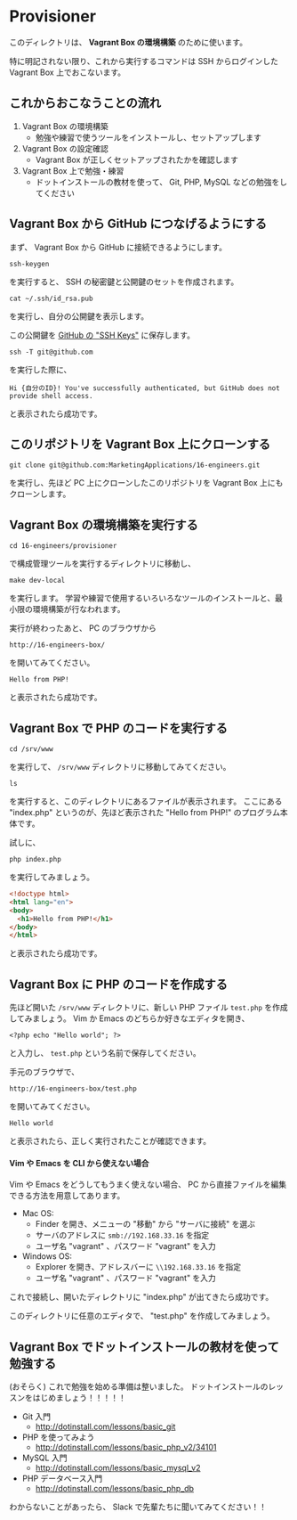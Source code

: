 Provisioner
===========

このディレクトリは、 **Vagrant Box の環境構築** のために使います。

特に明記されない限り、これから実行するコマンドは SSH からログインした Vagrant Box 上でおこないます。


これからおこなうことの流れ
--------------------------

1. Vagrant Box の環境構築
    + 勉強や練習で使うツールをインストールし、セットアップします
2. Vagrant Box の設定確認
    + Vagrant Box が正しくセットアップされたかを確認します
3. Vagrant Box 上で勉強・練習
    + ドットインストールの教材を使って、 Git, PHP, MySQL などの勉強をしてください


Vagrant Box から GitHub につなげるようにする
--------------------------------------------

まず、 Vagrant Box から GitHub に接続できるようにします。

    ssh-keygen

を実行すると、 SSH の秘密鍵と公開鍵のセットを作成されます。

    cat ~/.ssh/id_rsa.pub

を実行し、自分の公開鍵を表示します。

この公開鍵を [GitHub の "SSH Keys"](https://github.com/settings/ssh) に保存します。

    ssh -T git@github.com

を実行した際に、

    Hi {自分のID}! You've successfully authenticated, but GitHub does not provide shell access.

と表示されたら成功です。


このリポジトリを Vagrant Box 上にクローンする
---------------------------------------------

    git clone git@github.com:MarketingApplications/16-engineers.git

を実行し、先ほど PC 上にクローンしたこのリポジトリを Vagrant Box 上にもクローンします。


Vagrant Box の環境構築を実行する
--------------------------------

    cd 16-engineers/provisioner

で構成管理ツールを実行するディレクトリに移動し、

    make dev-local

を実行します。
学習や練習で使用するいろいろなツールのインストールと、最小限の環境構築が行なわれます。

実行が終わったあと、 PC のブラウザから

    http://16-engineers-box/

を開いてみてください。

    Hello from PHP!

と表示されたら成功です。


Vagrant Box で PHP のコードを実行する
-------------------------------------

    cd /srv/www

を実行して、 `/srv/www` ディレクトリに移動してみてください。

    ls

を実行すると、このディレクトリにあるファイルが表示されます。
ここにある "index.php" というのが、先ほど表示された "Hello from PHP!" のプログラム本体です。

試しに、

    php index.php

を実行してみましょう。

```html
<!doctype html>
<html lang="en">
<body>
  <h1>Hello from PHP!</h1>
</body>
</html>
```

と表示されたら成功です。


Vagrant Box に PHP のコードを作成する
-------------------------------------

先ほど開いた `/srv/www` ディレクトリに、新しい PHP ファイル `test.php` を作成してみましょう。
Vim か Emacs のどちらか好きなエディタを開き、

    <?php echo "Hello world"; ?>

と入力し、 `test.php` という名前で保存してください。

手元のブラウザで、

    http://16-engineers-box/test.php

を開いてみてください。

    Hello world

と表示されたら、正しく実行されたことが確認できます。

#### Vim や Emacs を CLI から使えない場合

Vim や Emacs をどうしてもうまく使えない場合、 PC から直接ファイルを編集できる方法を用意してあります。

+ Mac OS:
    + Finder を開き、メニューの "移動" から "サーバに接続" を選ぶ
    + サーバのアドレスに `smb://192.168.33.16` を指定
    + ユーザ名 "vagrant" 、パスワード "vagrant" を入力
+ Windows OS:
    + Explorer を開き、アドレスバーに `\\192.168.33.16` を指定
    + ユーザ名 "vagrant" 、パスワード "vagrant" を入力

これで接続し、開いたディレクトリに "index.php" が出てきたら成功です。

このディレクトリに任意のエディタで、 "test.php" を作成してみましょう。


Vagrant Box でドットインストールの教材を使って勉強する
------------------------------------------------------

(おそらく) これで勉強を始める準備は整いました。
ドットインストールのレッスンをはじめましょう！！！！！

* Git 入門
    * http://dotinstall.com/lessons/basic_git
* PHP を使ってみよう
    * http://dotinstall.com/lessons/basic_php_v2/34101
* MySQL 入門
    * http://dotinstall.com/lessons/basic_mysql_v2
* PHP データベース入門
    * http://dotinstall.com/lessons/basic_php_db

わからないことがあったら、 Slack で先輩たちに聞いてみてください！！
